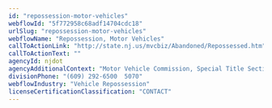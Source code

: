 ```yaml
---
id: "repossession-motor-vehicles"
webflowId: "5f772958c68adf14704cdc18"
urlSlug: "repossession-motor-vehicles"
webflowName: "Repossession, Motor Vehicles"
callToActionLink: "http://state.nj.us/mvcbiz/Abandoned/Repossessed.htm"
callToActionText: ""
agencyId: njdot
agencyAdditionalContext: "Motor Vehicle Commission, Special Title Section"
divisionPhone: "(609) 292-6500  5070"
webflowIndustry: "Vehicle Repossession"
licenseCertificationClassification: "CONTACT"
---
```

